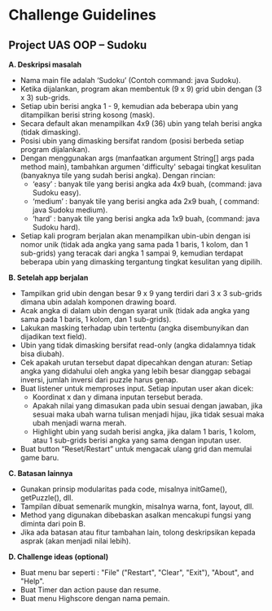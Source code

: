 # Challenge Guidelines

## Project UAS OOP – Sudoku

**A. Deskripsi masalah**
- Nama main file adalah ‘Sudoku’ (Contoh command: java Sudoku).
- Ketika dijalankan, program akan membentuk (9 x 9) grid ubin dengan (3 x 3) sub-grids.
- Setiap ubin berisi angka 1 - 9, kemudian ada beberapa ubin yang ditampilkan berisi string kosong (mask).
- Secara default akan menampilkan 4x9 (36) ubin yang telah berisi angka (tidak dimasking). 
- Posisi ubin yang dimasking bersifat random (posisi berbeda setiap program dijalankan).
- Dengan menggunakan args (manfaatkan argument String[] args pada method main), tambahkan argumen 'difficulty' sebagai tingkat kesulitan (banyaknya tile yang sudah berisi angka). Dengan rincian:
    - ‘easy’ : banyak tile yang berisi angka ada 4x9 buah, (command: java Sudoku easy).
    - ‘medium’ : banyak tile yang berisi angka ada 2x9 buah, ( command: java Sudoku medium).
    - ‘hard’ : banyak tile yang berisi angka ada 1x9 buah, (command: java Sudoku hard).
- Setiap kali program berjalan akan menampilkan ubin-ubin dengan isi nomor unik (tidak ada angka yang sama pada 1 baris, 1 kolom, dan 1 sub-grids) yang teracak dari angka 1 sampai 9, kemudian terdapat beberapa ubin yang dimasking tergantung tingkat kesulitan yang dipilih.

**B. Setelah app berjalan**
- Tampilkan grid ubin dengan besar 9 x 9 yang terdiri dari 3 x 3 sub-grids dimana ubin adalah komponen drawing board.
- Acak angka di dalam ubin dengan syarat unik (tidak ada angka yang sama pada 1 baris, 1 kolom, dan 1 sub-grids).
- Lakukan masking terhadap ubin tertentu (angka disembunyikan dan dijadikan text field).
- Ubin yang tidak dimasking bersifat read-only (angka didalamnya tidak bisa diubah).
- Cek apakah urutan tersebut dapat dipecahkan dengan aturan: Setiap angka yang didahului oleh angka yang lebih besar dianggap sebagai inversi, jumlah inversi dari puzzle harus genap.
- Buat listener untuk memproses input. Setiap inputan user akan dicek:
    - Koordinat x dan y dimana inputan tersebut berada.
    - Apakah nilai yang dimasukan pada ubin sesuai dengan jawaban, jika sesuai maka ubah warna tulisan menjadi hijau, jika tidak sesuai maka ubah menjadi warna merah.
    - Highlight ubin yang sudah berisi angka, jika dalam 1 baris, 1 kolom, atau 1 sub-grids berisi angka yang sama dengan inputan user.
- Buat button “Reset/Restart” untuk mengacak ulang grid dan memulai game baru.

**C. Batasan lainnya**
- Gunakan prinsip modularitas pada code, misalnya initGame(), getPuzzle(), dll.
- Tampilan dibuat semenarik mungkin, misalnya warna, font, layout, dll.
- Method yang digunakan dibebaskan asalkan mencakupi fungsi yang diminta dari poin B.
- Jika ada batasan atau fitur tambahan lain, tolong deskripsikan kepada asprak (akan menjadi nilai lebih).

**D. Challenge ideas (optional)**
- Buat menu bar seperti :  "File" ("Restart", "Clear", "Exit"), "About", and "Help".
- Buat Timer dan action pause dan resume.
- Buat menu Highscore dengan nama pemain.
